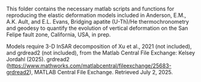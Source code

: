 This folder contains the necessary matlab scripts and functions for reproducing the elastic deformation models included in Anderson, E.M., A.K. Ault, and E.L. Evans, Bridging apatite (U-Th)/He thermochronometry and geodesy to quantify the evolution of vertical deformation on the San Felipe fault zone, California, USA, in prep. 

Models require 3-D InSAR decomposition of Xu et al., 2021 (not included), and grdread2 (not included), from the Matlab Central File Exchange: Kelsey Jordahl (2025). grdread2 (https://www.mathworks.com/matlabcentral/fileexchange/25683-grdread2), MATLAB Central File Exchange. Retrieved July 2, 2025.
